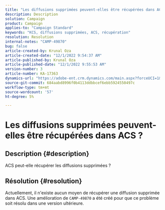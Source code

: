 ```yaml
---
title: "Les diffusions supprimées peuvent-elles être récupérées dans ACS ?"
description: Description
solution: Campaign
product: Campaign
applies-to: "Campaign Standard"
keywords: "KCS, diffusions supprimées, ACS, récupération"
resolution: Resolution
internal-notes: "CAMP-49870"
bug: false
article-created-by: Krunal Oza
article-created-date: "12/1/2022 9:54:37 AM"
article-published-by: Krunal Oza
article-published-date: "12/1/2022 9:55:53 AM"
version-number: 3
article-number: KA-17363
dynamics-url: "https://adobe-ent.crm.dynamics.com/main.aspx?forceUCI=1&pagetype=entityrecord&etn=knowledgearticle&id=2f0d6c27-5e71-ed11-9561-6045bd006a22"
source-git-commit: 684aabd8996f0b4113ddbbcef6ebb5924550497c
workflow-type: tm+mt
source-wordcount: '57'
ht-degree: 5%

---
```


# Les diffusions supprimées peuvent-elles être récupérées dans ACS ?

## Description {#description}


ACS peut-elle récupérer les diffusions supprimées ?


## Résolution {#resolution}


Actuellement, il n&#39;existe aucun moyen de récupérer une diffusion supprimée dans ACS. Une amélioration de `CAMP-49870` a été créé pour que ce problème soit résolu dans une version ultérieure.
